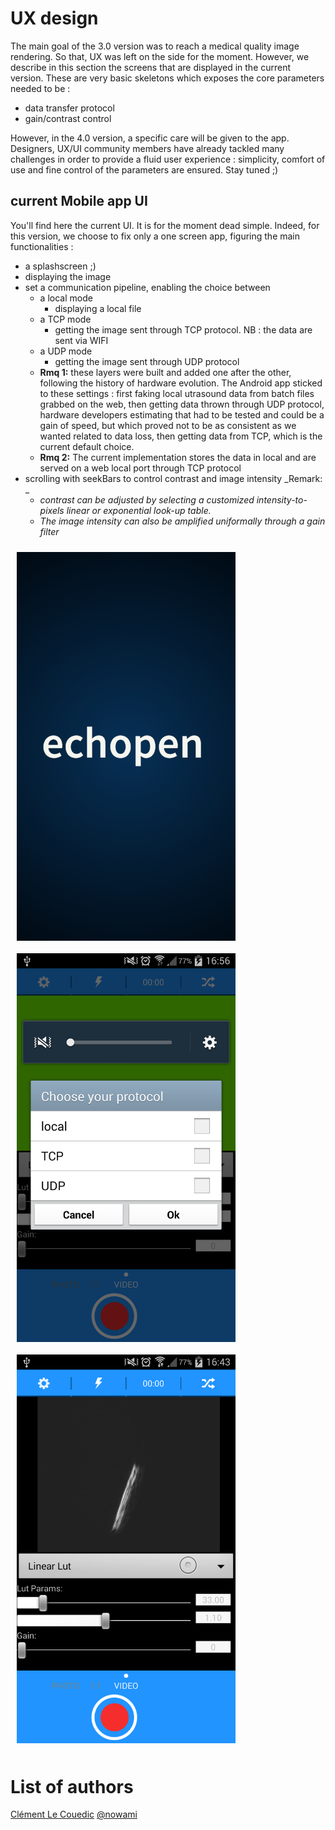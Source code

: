 # UX design
The main goal of the 3.0 version was to reach a medical quality image rendering. So that, UX was left on the side for the moment. However, we describe in this section the screens that are displayed in the current version. These are very basic skeletons which exposes the core parameters needed to be :
* data transfer protocol
* gain/contrast control 

However, in the 4.0 version, a specific care will be given to the app. Designers, UX/UI community members have already tackled many challenges in order to provide a fluid user experience : simplicity, comfort of use and fine control of the parameters are ensured. Stay tuned ;)

## current Mobile app UI

You'll find here the current UI. It is for the moment dead simple. Indeed, for this version, we choose to fix only a one screen app, figuring the main functionalities :


* a splashscreen ;\)
* displaying the image
* set a communication pipeline, enabling the choice between
  * a local mode 
    * displaying a local file 
  * a TCP mode 
    * getting the image sent through TCP protocol. NB : the data are sent via WIFI
  * a UDP mode
    * getting the image sent through UDP protocol
  * **Rmq 1:** these layers were built and added one after the other, following the history of hardware evolution. The Android app sticked to these settings : first faking local utrasound data from batch files grabbed on the web, then getting data thrown through UDP protocol, hardware developers estimating that had to be tested and could be a gain of speed, but which proved not to be as consistent as we wanted related to data loss, then getting data from TCP, which is the current default choice.
  * **Rmq 2:** The current implementation stores the data in local and are served on a web local port through TCP protocol 
* scrolling with seekBars to control contrast and image intensity
  _Remark: _
  * _contrast can be adjusted by selecting a customized intensity-to-pixels linear or exponential look-up table._
  * _The image intensity can also be amplified uniformally through a gain filter_


<img src="/assets/Screenshot_2017-04-15-16-56-57.png" alt="alt text" width="350px" style="float:left;margin:10px">

<img src="/assets/Screenshot_2017-04-15-16-56-10.png" alt="alt text" width="350px" style="float:left;margin:10px">

<img src="/assets/Screenshot_2017-04-15-16-43-41.png" alt="alt text" width="350px" style="margin:10px">

# List of authors
[Clément Le Couedic](https://github.com/clecoued)
[@nowami](https://github.com/benchoufi)

